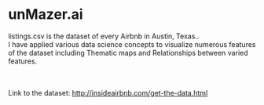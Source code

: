 # unMazer.ai
listings.csv is the dataset of every Airbnb in Austin, Texas.. <br>
I have applied various data science concepts to visualize numerous features of the dataset including Thematic maps and Relationships between varied features. <br>
<br><br>

Link to the dataset: http://insideairbnb.com/get-the-data.html

